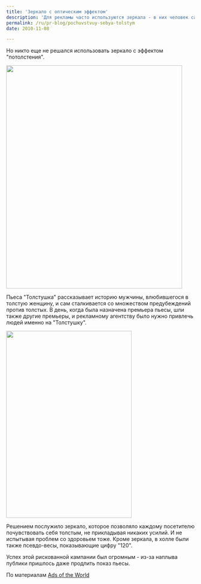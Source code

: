 ```yaml
---
title: 'Зеркало с оптическим эффектом'
description: 'Для рекламы часто используются зеркала - в них человек сам становится сюжетом рекламного сообщения. Есть кампании, где при помощи зеркала с нанесенными на него рисунками можно примерить одежду, для рекламы продуктов для похудания используются зеркала с эффектом &quot;похудения&quot;.'
permalink: /ru/pr-blog/pochuvstvuy-sebya-tolstym
date: 2010-11-08

---
```


Но никто еще не решался использовать зеркало с эффектом "потолстения".

<img src="{{ site.assets }}/upload/mirror.jpg" alt="" class="post__img" width="470" height="597">

Пьеса "Толстушка" рассказывает  историю мужчины, влюбившегося в толстую женщину, и сам сталкивается со множеством предубеждений против толстых. В день, когда была назначена премьера пьесы, шли также другие премьеры, и рекламному агентству было нужно привлечь людей именно на "Толстушку".

<img src="{{ site.assets }}/upload/weight.jpg" alt="" class="post__img" width="335" height="500">

Решением послужило зеркало, которое позволяло каждому посетителю почувствовать себя толстым, не прикладывая никаких усилий. И не испытывая проблем со здоровьем тоже. Кроме зеркала, в холле были также псевдо-весы, показывающие цифру "120".

Успех этой рискованной кампании был огромным - из-за наплыва публики пришлось даже продлить показ пьесы.

По материалам <a href="https://adsoftheworld.com/">Ads of the World</a>

